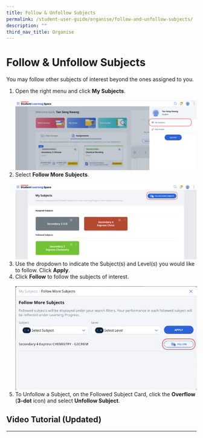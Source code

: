 ```yaml
---
title: Follow & Unfollow Subjects
permalink: /student-user-guide/organise/follow-and-unfollow-subjects/
description: ""
third_nav_title: Organise
---
```

<h1>Follow &amp; Unfollow Subjects</h1>

<p>You may follow other subjects of interest beyond the ones assigned to you.</p>

<ol>
  <li>Open the right menu and click <strong>My Subjects</strong>.</li>
  <br>
  <img src="/images/1Student/O-MySubjects.png">
  <br>
  <li>Select <strong>Follow More Subjects</strong>.</li>
  <br>
  <img src="/images/1Student/O-MySubjects2.png">
  <br>
  <li>Use the dropdown to indicate the Subject(s) and Level(s) you would like to follow. Click <strong>Apply</strong>.</li>
  <li>Click <strong>Follow</strong> to follow the subjects of interest.</li>
  <br>
  <img src="/images/1Student/O-MySubjects3.png">
  <br>
  <li>To Unfollow a Subject, on the Followed Subject Card, click the <strong>Overflow</strong> (<strong>3-dot</strong> icon) and select <strong>Unfollow Subject</strong>.</li>
</ol>

<h2>Video Tutorial (Updated)</h2>
<hr>